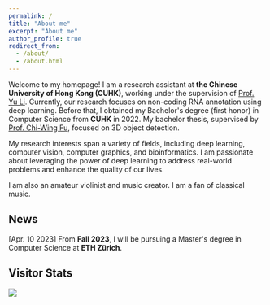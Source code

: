 ```yaml
---
permalink: /
title: "About me"
excerpt: "About me"
author_profile: true
redirect_from: 
  - /about/
  - /about.html
---
```


Welcome to my homepage! I am a research assistant at **the Chinese University of Hong Kong (CUHK)**, working under the supervision of [Prof. Yu Li](https://liyu95.com). Currently, our research focuses on non-coding RNA annotation using deep learning. Before that, I obtained my Bachelor's degree (first honor) in Computer Science from **CUHK** in 2022. My bachelor thesis, supervised by [Prof. Chi-Wing Fu](https://www.cse.cuhk.edu.hk/~cwfu/), focused on 3D object detection.

My research interests span a variety of fields, including deep learning, computer vision, computer graphics, and bioinformatics. I am passionate about leveraging the power of deep learning to address real-world problems and enhance the quality of our lives.

I am also an amateur violinist and music creator. I am a fan of classical music.

## News
\[Apr. 10 2023\] From **Fall 2023**, I will be pursuing a Master's degree in Computer Science at **ETH Zürich**.

## Visitor Stats
<a href='https://clustrmaps.com/site/1bu3q'  title='Visit tracker'><img src='//clustrmaps.com/map_v2.png?cl=ffffff&w=a&t=m&d=hPz83ooOeVSVuwuzWMdWQebtSzyq1kVUFOBoofO98_o&co=2d78ad&ct=ffffff'/></a>

